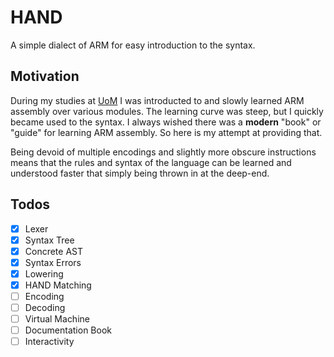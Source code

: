 # HAND

A simple dialect of ARM for easy introduction to the syntax.

## Motivation

During my studies at [UoM](https://www.manchester.ac.uk/) I was introducted to and slowly learned ARM assembly over various modules. The learning curve was steep, but I quickly became used to the syntax.
I always wished there was a **modern** "book" or "guide" for learning ARM assembly. So here is my attempt at providing that.

Being devoid of multiple encodings and slightly more obscure instructions means that the rules and syntax of the language can be learned and understood faster that simply being thrown in at the deep-end.

## Todos

- [x] Lexer
- [x] Syntax Tree
- [x] Concrete AST
- [x] Syntax Errors
- [x] Lowering
- [x] HAND Matching
- [ ] Encoding
- [ ] Decoding
- [ ] Virtual Machine
- [ ] Documentation Book
- [ ] Interactivity